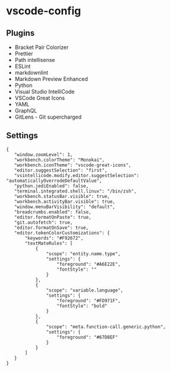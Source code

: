 # vscode-config

## Plugins
  - Bracket Pair Colorizer
  - Prettier
  - Path intellisense
  - ESLint
  - markdownlint
  - Markdown Preview Enhanced
  - Python
  - Visual Studio IntelliCode
  - VSCode Great Icons
  - YAML
  - GraphQL
  - GitLens - Git supercharged
  
  
 ## Settings
 
 ```
 {
    "window.zoomLevel": 1,
    "workbench.colorTheme": "Monokai",
    "workbench.iconTheme": "vscode-great-icons",
    "editor.suggestSelection": "first",
    "vsintellicode.modify.editor.suggestSelection": "automaticallyOverrodeDefaultValue",
    "python.jediEnabled": false,
    "terminal.integrated.shell.linux": "/bin/zsh",
    "workbench.statusBar.visible": true,
    "workbench.activityBar.visible": true,
    "window.menuBarVisibility": "default",
    "breadcrumbs.enabled": false,
    "editor.formatOnPaste": true,
    "git.autofetch": true,
    "editor.formatOnSave": true,
    "editor.tokenColorCustomizations": {
        "keywords": "#F92672",
        "textMateRules": [
            {
                "scope": "entity.name.type",
                "settings": {
                    "foreground": "#A6E22E",
                    "fontStyle": ""
                }
            },
            {
                "scope": "variable.language",
                "settings": {
                    "foreground": "#FD971F",
                    "fontStyle": "bold"
                }
            },
            {
                "scope": "meta.function-call.generic.python",
                "settings": {
                    "foreground": "#67D8EF"
                }
            }
        ]
    }
}
 ```
